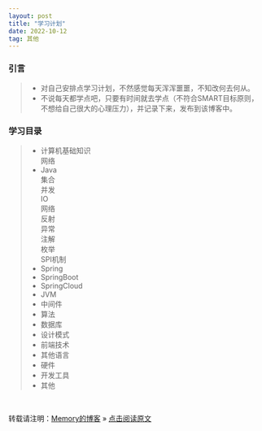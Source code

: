 ```yaml
---
layout: post
title: "学习计划"
date: 2022-10-12
tag: 其他
---
```

### 引言

> * 对自己安排点学习计划，不然感觉每天浑浑噩噩，不知改何去何从。  
> * 不说每天都学点吧，只要有时间就去学点（不符合SMART目标原则，不想给自己很大的心理压力），并记录下来，发布到该博客中。

### 学习目录

> * 计算机基础知识  
>    网络  
> * Java  
>    集合  
>    并发  
>    IO  
>    网络  
>    反射  
>    异常  
>    注解  
>    枚举  
>    SPI机制  
> * Spring  
> * SpringBoot  
> * SpringCloud  
> * JVM  
> * 中间件  
> * 算法  
> * 数据库  
> * 设计模式  
> * 前端技术  
> * 其他语言  
> * 硬件  
> * 开发工具  
> * 其他  

<br>

转载请注明：[Memory的博客](https://www.shendonghai.com) » [点击阅读原文](https://www.shendonghai.com/2022/10/%E5%AD%A6%E4%B9%A0%E8%AE%A1%E5%88%92/) 